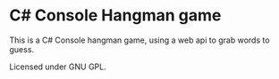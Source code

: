 # C# Console Hangman game

This is a C# Console hangman game, using a web api to grab words to guess.

Licensed under GNU GPL.